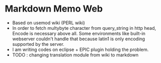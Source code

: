 # Markdown Memo Web

* Based on usemod wiki (PERL wiki)
* In order to fetch multybyte character from query_string in http head, Encode is necessary above all. Some environments like built-in webserver couldn't handle that because latin1 is only encoding supported by the server.
* I am writing codes on eclipse + EPIC plugin holding the problem.
* TODO : changing translation module from wiki to markdown